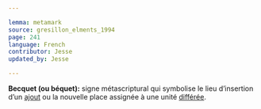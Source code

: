 ```yaml
---

lemma: metamark
source: gresillon_elments_1994
page: 241
language: French
contributor: Jesse
updated_by: Jesse

---
```

**Becquet (ou béquet):** signe métascriptural qui symbolise le lieu d’insertion d’un [ajout](addition.html) ou la nouvelle place assignée à une unité [différée](delay.html).
